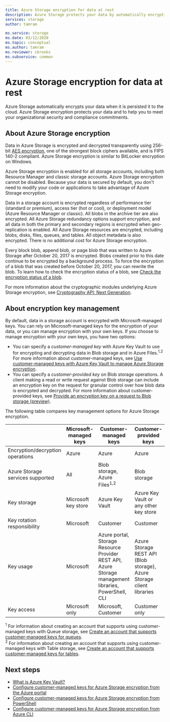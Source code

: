 ```yaml
---
title: Azure Storage encryption for data at rest
description: Azure Storage protects your data by automatically encrypting it before persisting it to the cloud. You can rely on Microsoft-managed keys for the encryption of the data in your storage account, or you can manage encryption with your own keys.
services: storage
author: tamram

ms.service: storage
ms.date: 03/12/2020
ms.topic: conceptual
ms.author: tamram
ms.reviewer: cbrooks
ms.subservice: common
---
```


# Azure Storage encryption for data at rest

Azure Storage automatically encrypts your data when it is persisted it to the cloud. Azure Storage encryption protects your data and to help you to meet your organizational security and compliance commitments.

## About Azure Storage encryption

Data in Azure Storage is encrypted and decrypted transparently using 256-bit [AES encryption](https://en.wikipedia.org/wiki/Advanced_Encryption_Standard), one of the strongest block ciphers available, and is FIPS 140-2 compliant. Azure Storage encryption is similar to BitLocker encryption on Windows.

Azure Storage encryption is enabled for all storage accounts, including both Resource Manager and classic storage accounts. Azure Storage encryption cannot be disabled. Because your data is secured by default, you don't need to modify your code or applications to take advantage of Azure Storage encryption.

Data in a storage account is encrypted regardless of performance tier (standard or premium), access tier (hot or cool), or deployment model (Azure Resource Manager or classic). All blobs in the archive tier are also encrypted. All Azure Storage redundancy options support encryption, and all data in both the primary and secondary regions is encrypted when geo-replication is enabled. All Azure Storage resources are encrypted, including blobs, disks, files, queues, and tables. All object metadata is also encrypted. There is no additional cost for Azure Storage encryption.

Every block blob, append blob, or page blob that was written to Azure Storage after October 20, 2017 is encrypted. Blobs created prior to this date continue to be encrypted by a background process. To force the encryption of a blob that was created before October 20, 2017, you can rewrite the blob. To learn how to check the encryption status of a blob, see [Check the encryption status of a blob](../blobs/storage-blob-encryption-status.md).

For more information about the cryptographic modules underlying Azure Storage encryption, see [Cryptography API: Next Generation](https://docs.microsoft.com/windows/desktop/seccng/cng-portal).

## About encryption key management

By default, data in a storage account is encrypted with Microsoft-managed keys. You can rely on Microsoft-managed keys for the encryption of your data, or you can manage encryption with your own keys. If you choose to manage encryption with your own keys, you have two options:

- You can specify a *customer-managed key* with Azure Key Vault to use for encrypting and decrypting data in Blob storage and in Azure Files.<sup>1,2</sup> For more information about customer-managed keys, see [Use customer-managed keys with Azure Key Vault to manage Azure Storage encryption](encryption-customer-managed-keys.md).
- You can specify a *customer-provided key* on Blob storage operations. A client making a read or write request against Blob storage can include an encryption key on the request for granular control over how blob data is encrypted and decrypted. For more information about customer-provided keys, see [Provide an encryption key on a request to Blob storage (preview)](encryption-customer-provided-keys.md).

The following table compares key management options for Azure Storage encryption.

|                                        |    Microsoft-managed keys                             |    Customer-managed keys                                                                                                                        |    Customer-provided keys                                                          |
|----------------------------------------|-------------------------------------------------------|-------------------------------------------------------------------------------------------------------------------------------------------------|----------------------------------------------------------------------------------|
|    Encryption/decryption operations    |    Azure                                              |    Azure                                                                                                                                        |    Azure                                                                         |
|    Azure Storage services supported    |    All                                                |    Blob storage, Azure Files<sup>1,2</sup>                                                                                                               |    Blob storage                                                                  |
|    Key storage                         |    Microsoft key store    |    Azure Key Vault                                                                                                                              |    Azure Key Vault or any other key store                                                                 |
|    Key rotation responsibility         |    Microsoft                                          |    Customer                                                                                                                                     |    Customer                                                                      |
|    Key usage                           |    Microsoft                                          |    Azure portal, Storage Resource Provider REST API, Azure Storage management libraries, PowerShell, CLI        |    Azure Storage REST API (Blob storage), Azure Storage client libraries    |
|    Key access                          |    Microsoft only                                     |    Microsoft, Customer                                                                                                                    |    Customer only                                                                 |

<sup>1</sup> For information about creating an account that supports using customer-managed keys with Queue storage, see [Create an account that supports customer-managed keys for queues](account-encryption-key-create.md?toc=%2fazure%2fstorage%2fqueues%2ftoc.json).<br />
<sup>2</sup> For information about creating an account that supports using customer-managed keys with Table storage, see [Create an account that supports customer-managed keys for tables](account-encryption-key-create.md?toc=%2fazure%2fstorage%2ftables%2ftoc.json).

## Next steps

- [What is Azure Key Vault?](../../key-vault/key-vault-overview.md)
- [Configure customer-managed keys for Azure Storage encryption from the Azure portal](storage-encryption-keys-portal.md)
- [Configure customer-managed keys for Azure Storage encryption from PowerShell](storage-encryption-keys-powershell.md)
- [Configure customer-managed keys for Azure Storage encryption from Azure CLI](storage-encryption-keys-cli.md)
